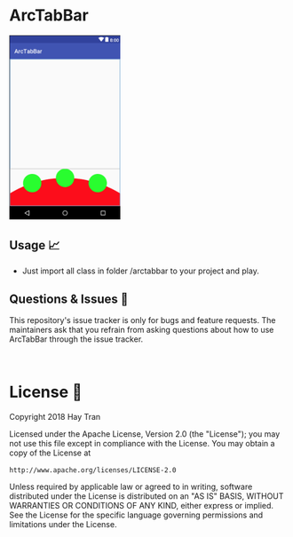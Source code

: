 # ArcTabBar

<img src="demo.png" width="200">

## Usage :chart_with_upwards_trend:
- Just import all class in folder /arctabbar to your project and play.

## Questions & Issues :thinking:
This repository's issue tracker is only for bugs and feature requests. The maintainers ask that you refrain from asking questions about how to use ArcTabBar through the issue tracker.

<br/>

# License :page_facing_up:

Copyright 2018 Hay Tran

Licensed under the Apache License, Version 2.0 (the "License");
you may not use this file except in compliance with the License.
You may obtain a copy of the License at

    http://www.apache.org/licenses/LICENSE-2.0

Unless required by applicable law or agreed to in writing, software
distributed under the License is distributed on an "AS IS" BASIS,
WITHOUT WARRANTIES OR CONDITIONS OF ANY KIND, either express or implied.
See the License for the specific language governing permissions and
limitations under the License.

<br/>
